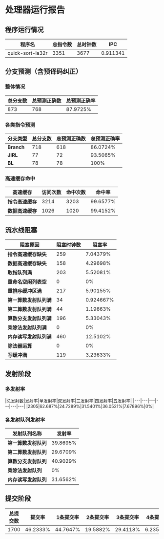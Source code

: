 # 处理器运行报告
## 程序运行情况
|程序名|总指令数|总时钟数|IPC|
|---|---|---|---|
|quick-sort-la32r|3351|3677|0.911341|

## 分支预测（含预译码纠正）
### 整体情况
|总分支数|总预测正确数|总预测正确率|
|---|---|---|
|873|768|87.9725%|

### 各类指令预测
|分支类型|总分支数|总预测正确数|总预测正确率|
|---|---|---|---|
|**Branch**| 718 | 618 | 86.0724%|
|**JIRL**| 77 | 72 | 93.5065%|
|**BL**| 78 | 78 | 100%|

### 高速缓存命中
|高速缓存|访问次数|命中次数|命中率|
|---|---|---|---|
|**指令高速缓存**| 3214 | 3203 | 99.6577%|
|**数据高速缓存**| 1026 | 1020 | 99.4152%|
## 流水线阻塞
|阻塞原因|阻塞时钟数|阻塞率|
|---|---|---|
|**指令高速缓存缺失**| 259 | 7.04379%|
|**数据高速缓存缺失**| 158 | 4.29698%|
|**取指队列满**| 203 | 5.52081%|
|**重命名空闲列表空**|0 | 0%|
|**重排序缓冲区满**|217 | 5.90155%|
|**第一算数发射队列满**|34 | 0.924667%|
|**第二算数发射队列满**|44 | 1.19663%|
|**算数分支发射队列满**|196 | 5.33043%|
|**乘除法发射队列满**|0 | 0%|
|**内存读写发射队列满**|460 | 12.5102%|
|**除法器运算**|0 | 0%|
|**写缓冲满**|119 | 3.23633%|

## 发射阶段
### 多发射率
|总发射数|发射率|单发射率|双发射率|三发射率|四发射率|五发射率|
|---|---|---|---|---|---|
|2305|62.687%|24.7289%|31.5401%|36.0521%|7.67896%|0%|

### 各发射队列发射率
|发射队列名称|发射率|
|---|---|
|**第一算数发射队列**|39.8695%|
|**第二算数发射队列**|29.6709%|
|**算数分支发射队列**|40.9029%|
|**乘除法发射队列**|0%|
|**内存读写发射队列**|31.6562%|

## 提交阶段
|总提交数|提交率|1条提交率|2条提交率|3条提交率|4条提交率|
|---|---|---|---|---|---|
|1700|46.2333%|44.7647%|19.5882%|29.4118%|6.23529%|
